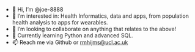 - 👋 Hi, I’m @joe-8888
- 👀 I’m interested in:     Health Informatics, data and apps, from population health analysis to apps for wearables.
- 💞️ I’m looking to collaborate on       anything that relates to the above!
- 🌱 Currently learning       Python and advanced SQL.
- 📫 Reach me via Github or rmhijms@ucl.ac.uk





<!---
joe-8888/joe-8888 is a ✨ special ✨ repository because its `README.md` (this file) appears on your GitHub profile.
You can click the Preview link to take a look at your changes.
--->
